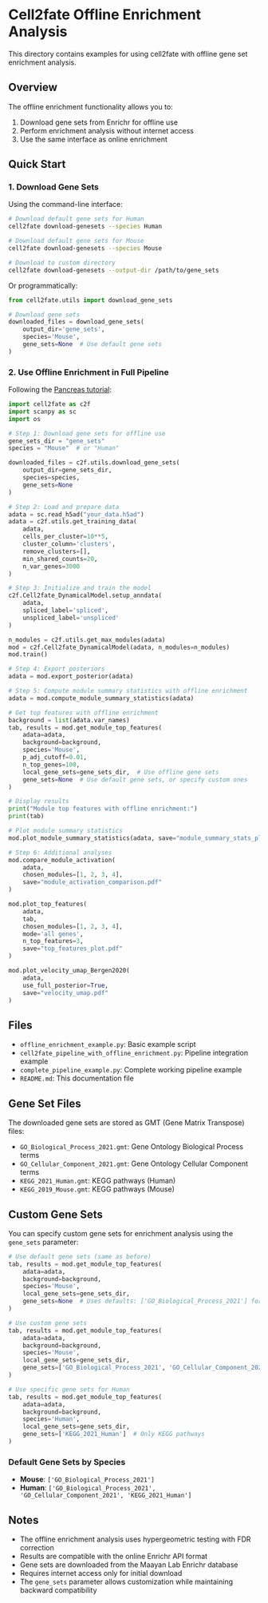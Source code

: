 # Cell2fate Offline Enrichment Analysis

This directory contains examples for using cell2fate with offline gene set enrichment analysis.

## Overview

The offline enrichment functionality allows you to:
1. Download gene sets from Enrichr for offline use
2. Perform enrichment analysis without internet access
3. Use the same interface as online enrichment

## Quick Start

### 1. Download Gene Sets

Using the command-line interface:

```bash
# Download default gene sets for Human
cell2fate download-genesets --species Human

# Download default gene sets for Mouse
cell2fate download-genesets --species Mouse

# Download to custom directory
cell2fate download-genesets --output-dir /path/to/gene_sets
```

Or programmatically:

```python
from cell2fate.utils import download_gene_sets

# Download gene sets
downloaded_files = download_gene_sets(
    output_dir='gene_sets',
    species='Mouse',
    gene_sets=None  # Use default gene sets
)
```

### 2. Use Offline Enrichment in Full Pipeline

Following the [Pancreas tutorial](https://cell2fate.readthedocs.io/en/latest/notebooks/publication_figures/cell2fate_PancreasWithCC.html#):

```python
import cell2fate as c2f
import scanpy as sc
import os

# Step 1: Download gene sets for offline use
gene_sets_dir = "gene_sets"
species = "Mouse"  # or "Human"

downloaded_files = c2f.utils.download_gene_sets(
    output_dir=gene_sets_dir,
    species=species,
    gene_sets=None
)

# Step 2: Load and prepare data
adata = sc.read_h5ad("your_data.h5ad")
adata = c2f.utils.get_training_data(
    adata, 
    cells_per_cluster=10**5, 
    cluster_column='clusters',
    remove_clusters=[],
    min_shared_counts=20, 
    n_var_genes=3000
)

# Step 3: Initialize and train the model
c2f.Cell2fate_DynamicalModel.setup_anndata(
    adata, 
    spliced_label='spliced', 
    unspliced_label='unspliced'
)

n_modules = c2f.utils.get_max_modules(adata)
mod = c2f.Cell2fate_DynamicalModel(adata, n_modules=n_modules)
mod.train()

# Step 4: Export posteriors
adata = mod.export_posterior(adata)

# Step 5: Compute module summary statistics with offline enrichment
adata = mod.compute_module_summary_statistics(adata)

# Get top features with offline enrichment
background = list(adata.var_names)
tab, results = mod.get_module_top_features(
    adata=adata,
    background=background,
    species='Mouse',
    p_adj_cutoff=0.01,
    n_top_genes=100,
    local_gene_sets=gene_sets_dir,  # Use offline gene sets
    gene_sets=None  # Use default gene sets, or specify custom ones
)

# Display results
print("Module top features with offline enrichment:")
print(tab)

# Plot module summary statistics
mod.plot_module_summary_statistics(adata, save="module_summary_stats_plot.pdf")

# Step 6: Additional analyses
mod.compare_module_activation(
    adata, 
    chosen_modules=[1, 2, 3, 4],
    save="module_activation_comparison.pdf"
)

mod.plot_top_features(
    adata, 
    tab, 
    chosen_modules=[1, 2, 3, 4],
    mode='all genes',
    n_top_features=3,
    save="top_features_plot.pdf"
)

mod.plot_velocity_umap_Bergen2020(
    adata,
    use_full_posterior=True,
    save="velocity_umap.pdf"
)
```

## Files

- `offline_enrichment_example.py`: Basic example script
- `cell2fate_pipeline_with_offline_enrichment.py`: Pipeline integration example
- `complete_pipeline_example.py`: Complete working pipeline example
- `README.md`: This documentation file

## Gene Set Files

The downloaded gene sets are stored as GMT (Gene Matrix Transpose) files:
- `GO_Biological_Process_2021.gmt`: Gene Ontology Biological Process terms
- `GO_Cellular_Component_2021.gmt`: Gene Ontology Cellular Component terms  
- `KEGG_2021_Human.gmt`: KEGG pathways (Human)
- `KEGG_2019_Mouse.gmt`: KEGG pathways (Mouse)

## Custom Gene Sets

You can specify custom gene sets for enrichment analysis using the `gene_sets` parameter:

```python
# Use default gene sets (same as before)
tab, results = mod.get_module_top_features(
    adata=adata,
    background=background,
    species='Mouse',
    local_gene_sets=gene_sets_dir,
    gene_sets=None  # Uses defaults: ['GO_Biological_Process_2021'] for Mouse
)

# Use custom gene sets
tab, results = mod.get_module_top_features(
    adata=adata,
    background=background,
    species='Mouse',
    local_gene_sets=gene_sets_dir,
    gene_sets=['GO_Biological_Process_2021', 'GO_Cellular_Component_2021']  # Custom selection
)

# Use specific gene sets for Human
tab, results = mod.get_module_top_features(
    adata=adata,
    background=background,
    species='Human',
    local_gene_sets=gene_sets_dir,
    gene_sets=['KEGG_2021_Human']  # Only KEGG pathways
)
```

### Default Gene Sets by Species

- **Mouse**: `['GO_Biological_Process_2021']`
- **Human**: `['GO_Biological_Process_2021', 'GO_Cellular_Component_2021', 'KEGG_2021_Human']`

## Notes

- The offline enrichment analysis uses hypergeometric testing with FDR correction
- Results are compatible with the online Enrichr API format
- Gene sets are downloaded from the Maayan Lab Enrichr database
- Requires internet access only for initial download
- The `gene_sets` parameter allows customization while maintaining backward compatibility
